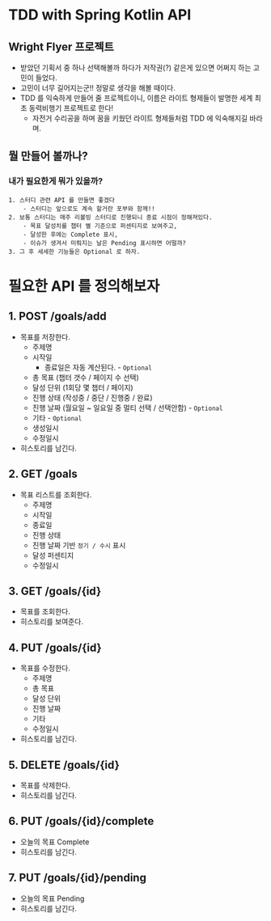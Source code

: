# TDD with Spring Kotlin API


## Wright Flyer 프로젝트

- 받았던 기획서 중 하나 선택해볼까 하다가 저작권(?) 같은게 있으면 어쩌지 하는 고민이 들었다.
- 고민이 너무 길어지는군!! 정말로 생각을 해볼 때이다.
- TDD 를 익숙하게 만들어 줄 프로젝트이니, 이름은 라이트 형제들이 발명한 세계 최초 동력비행기 프로젝트로 한다!
    - 자전거 수리공을 하며 꿈을 키웠던 라이트 형제들처럼 TDD 에 익숙해지길 바라며.


## 뭘 만들어 볼까나?
  
### 내가 필요한게 뭐가 있을까?
    1. 스터디 관련 API 를 만들면 좋겠다
        - 스터디는 앞으로도 계속 할거란 포부와 함께!!
    2. 보통 스터디는 매주 리볼빙 스터디로 진행되니 종료 시점이 정해져있다.
        - 목표 달성치를 챕터 별 기준으로 퍼센티지로 보여주고,
        - 달성한 후에는 Complete 표시, 
        - 이슈가 생겨서 미뤄지는 날은 Pending 표시하면 어떨까?
    3. 그 후 세세한 기능들은 Optional 로 하자.


# 필요한 API 를 정의해보자

## 1. POST /goals/add

- 목표를 저장한다.
    - 주제명
    - 시작일
        - 종료일은 자동 계산된다. - `Optional`
    - 총 목표 (챕터 갯수 / 페이지 수 선택)
    - 달성 단위 (1회당 몇 챕터 / 페이지)
    - 진행 상태 (작성중 / 중단 / 진행중 / 완료)
    - 진행 날짜 (월요일 ~ 일요일 중 멀티 선택 / 선택안함) - `Optional`
    - 기타 - `Optional`
    - 생성일시
    - 수정일시
- 히스토리를 남긴다.


## 2. GET /goals

- 목표 리스트를 조회한다.
    - 주제명 
    - 시작일
    - 종료일
    - 진행 상태
    - 진행 날짜 기반 `정기 / 수시` 표시
    - 달성 퍼센티지
    - 수정일시


## 3. GET /goals/{id}

- 목표를 조회한다.
- 히스토리를 보여준다.


## 4. PUT /goals/{id}

- 목표를 수정한다.
    - 주제명
    - 총 목표
    - 달성 단위
    - 진행 날짜
    - 기타
    - 수정일시
- 히스토리를 남긴다.


## 5. DELETE /goals/{id}

- 목표를 삭제한다.
- 히스토리를 남긴다.


## 6. PUT /goals/{id}/complete

- 오늘의 목표 Complete
- 히스토리를 남긴다.


## 7. PUT /goals/{id}/pending

- 오늘의 목표 Pending
- 히스토리를 남긴다.
